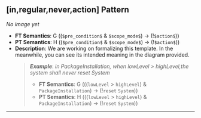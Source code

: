 ## [in,regular,never,action] Pattern
_No image yet_
 * **FT Semantics**: G ((`$pre_condition$` & `$scope_mode$`) -> (!`$action$`))
 * **PT Semantics**: H ((`$pre_condition$` & `$scope_mode$`) -> (!`$action$`))
 * **Description**: We are working on formalizing this template. In the meanwhile, you can see its intended meaning in the diagram provided.
   > **_Example_**: _in PackageInstallation,  when lowLevel > highLevel,the system shall never reset System_   
   >  * **FT Semantics**: G (((`lowLevel` > `highLevel`) & `PackageInstallation`) -> (!`reset` `System`))
   >  * **PT Semantics**: H (((`lowLevel` > `highLevel`) & `PackageInstallation`) -> (!`reset` `System`))
***
